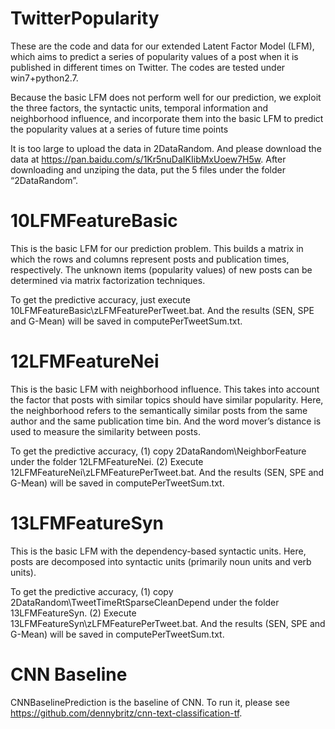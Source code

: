 # TwitterPopularity

These are the code and data for our extended Latent Factor Model (LFM), which aims to predict a series of popularity values of a post when it is published in different times on Twitter. The codes are tested under win7+python2.7.

Because the basic LFM does not perform well for our prediction, we exploit the three factors, the syntactic units, temporal information and neighborhood influence, and incorporate them into the basic LFM to predict the popularity values at a series of future time points

It is too large to upload the data in 2DataRandom. And please download the data at https://pan.baidu.com/s/1Kr5nuDaIKIibMxUoew7H5w. After downloading and unziping the data,  put the 5 files under the folder “2DataRandom”. 

# 10LFMFeatureBasic

This is the basic LFM for our prediction problem. This builds a matrix in which the rows and columns represent posts and publication times, respectively. The unknown items (popularity values) of new posts can be determined via matrix factorization techniques.

To get the predictive accuracy, just execute 10LFMFeatureBasic\zLFMFeaturePerTweet.bat. And the results (SEN, SPE and G-Mean) will be saved in computePerTweetSum.txt.

# 12LFMFeatureNei

This is the basic LFM with neighborhood influence. This takes into account the factor that posts with similar topics should have similar popularity. Here, the neighborhood refers to the semantically similar posts from the same author and the same publication time bin. And the word mover’s distance is used to measure the similarity between posts.


To get the predictive accuracy, (1) copy 2DataRandom\NeighborFeature under the folder 12LFMFeatureNei. (2) Execute 12LFMFeatureNei\zLFMFeaturePerTweet.bat. And the results (SEN, SPE and G-Mean) will be saved in computePerTweetSum.txt.


# 13LFMFeatureSyn

This is the basic LFM with the dependency-based syntactic units. Here, posts are decomposed into syntactic units (primarily noun units and verb units).

To get the predictive accuracy, (1) copy 2DataRandom\TweetTimeRtSparseCleanDepend under the folder 13LFMFeatureSyn. (2)  Execute 13LFMFeatureSyn\zLFMFeaturePerTweet.bat. And the results (SEN, SPE and G-Mean) will be saved in computePerTweetSum.txt.




# CNN Baseline

CNNBaselinePrediction is the baseline of CNN. To run it, please see https://github.com/dennybritz/cnn-text-classification-tf.
